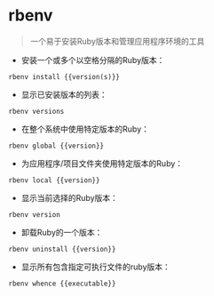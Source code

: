 # rbenv

> 一个易于安装Ruby版本和管理应用程序环境的工具

- 安装一个或多个以空格分隔的Ruby版本：

`rbenv install {{version(s)}}`

- 显示已安装版本的列表：

`rbenv versions`

- 在整个系统中使用特定版本的Ruby：

`rbenv global {{version}}`

- 为应用程序/项目文件夹使用特定版本的Ruby：

`rbenv local {{version}}`

- 显示当前选择的Ruby版本：

`rbenv version`

- 卸载Ruby的一个版本：

`rbenv uninstall {{version}}`

- 显示所有包含指定可执行文件的ruby版本：

`rbenv whence {{executable}}`

[#]: contributors: ([仁人])